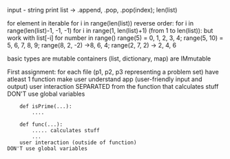 input - string
print
list -> .append, .pop, .pop(index); len(list)

for element in iterable
	for i in range(len(list))
	reverse order: 
		for i in range(len(list)-1, -1, -1)
		for i in range(1, len(list)+1) (from 1 to len(list)):
			but work with list[-i]
for number in range()
	range(5) = 0, 1, 2, 3, 4; range(5, 10) = 5, 6, 7, 8, 9;
	range(8, 2, -2) ->8, 6, 4; range(2, 7, 2) -> 2, 4, 6


basic types are mutable
containers (list, dictionary, map) are IMmutable

First assignment:
	for each file (p1, p2, p3 representing a problem set)
	have atleast 1 function 
	make user understand app (user-friendly input and output)
	user interaction SEPARATED from the function that calculates stuff
	DON'T use global variables

		def isPrime(...):
			....
			
		def func(...):
			..... calculates stuff
			...
		user interaction (outside of function)
	DON'T use global variables

